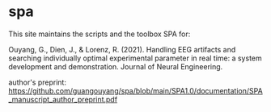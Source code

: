 # spa
This site maintains the scripts and the toolbox SPA for:

Ouyang, G., Dien, J., & Lorenz, R. (2021). Handling EEG artifacts and searching individually optimal experimental parameter in real time: a system development and demonstration. Journal of Neural Engineering.

author's preprint:
https://github.com/guangouyang/spa/blob/main/SPA1.0/documentation/SPA_manuscript_author_preprint.pdf

